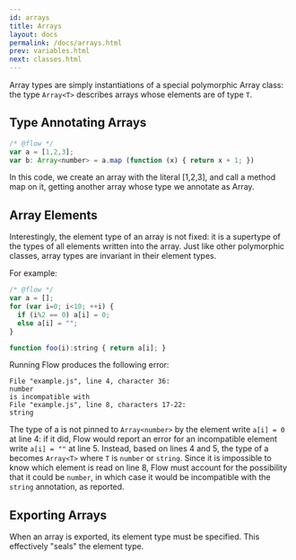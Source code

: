 ```yaml
---
id: arrays
title: Arrays
layout: docs
permalink: /docs/arrays.html
prev: variables.html
next: classes.html
---
```


Array types are simply instantiations of a special polymorphic Array class: 
the type `Array<T>` describes arrays whose elements are of type `T`.

## Type Annotating Arrays

```javascript
/* @flow */
var a = [1,2,3];
var b: Array<number> = a.map (function (x) { return x + 1; })
```

In this code, we create an array with the literal [1,2,3], and call a method map on it, getting another array whose type we annotate as Array<number>.

## Array Elements

Interestingly, the element type of an array is not fixed: it is a supertype of 
the types of all elements written into the array. Just like other polymorphic 
classes, array types are invariant in their element types.

For example:

```javascript
/* @flow */
var a = [];
for (var i=0; i<10; ++i) { 
  if (i%2 == 0) a[i] = 0;
  else a[i] = "";
}

function foo(i):string { return a[i]; }
```

Running Flow produces the following error:

```
File "example.js", line 4, character 36:
number
is incompatible with
File "example.js", line 8, characters 17-22:
string
```

The type of a is not pinned to `Array<number>` by the element write `a[i] = 0` 
at line 4: if it did, Flow would report an error for an incompatible element 
write `a[i] = ""` at line 5. Instead, based on lines 4 and 5, the type of a 
becomes `Array<T>` where `T` is `number` or `string`. Since it is impossible 
to know which element is read on line 8, Flow must account for the possibility 
that it could be `number`, in which case it would be incompatible with the 
`string` annotation, as reported.

## Exporting Arrays

When an array is exported, its element type must be specified. This effectively "seals" the element type.
